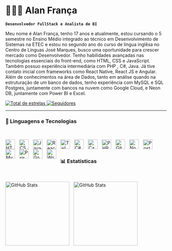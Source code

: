 # 👨🏻‍💻 Alan França

**`Desenvolvedor FullStack e Analista de BI`**

Meu nome é Alan França, tenho 17 anos e atualmente, estou cursando o 5 semestre no Ensino Médio integrado ao técnico em Desenvolvimento de Sistemas na ETEC e estou no segundo ano do curso de língua inglêsa no Centro de Línguas José Marques, busco uma oportunidade para crescer mercado como Desenvolvedor. Tenho habilidades avançadas nas tecnologias essenciais do front-end, como HTML, CSS e JavaScript. Também possuo experiência intermediária com PHP , C#, Java. Já tive contato inicial com frameworks como React Native, React JS e Angular. Além de conhecimentos na área de Dados, tanto em análise quando na estruturação de um banco de dados, tenho experiência com MySQL e SQL Postgres, juntamente com bancos na nuvem como Google Cloud, e Neon DB, juntamente com Power BI e Excel.

<p align="left"> 
    <a href="https://github.com/Larissakich?tab=repositories&sort=stargazers">
        <img 
            alt="Total de estrelas" 
            title="Total de estrelas GitHub" 
            src="https://custom-icon-badges.demolab.com/github/stars/Alan-Franca?color=55960c&style=for-the-badge&labelColor=488207&logo=star&label=estrelas"
        />
    </a>
    <a href="https://github.com/Alan-Franca?tab=followers">
        <img 
            alt="Seguidores" 
            title="Me siga no GitHub" 
            src="https://custom-icon-badges.demolab.com/github/followers/Alan-Franca?color=236ad3&labelColor=1155ba&style=for-the-badge&logo=github&label=Seguidores&logoColor=white"
        />
    </a>
</p>

---

### 🤖 Linguagens e Tecnologias
<br/>
<p>
  <img 
    align="left" 
    alt="HTML"
    title="HTML" 
    width="30px" 
    style="padding-right: 10px;" 
    src="https://cdn.jsdelivr.net/gh/devicons/devicon@latest/icons/html5/html5-original.svg" 
/>
<img 
    align="left" 
    alt="CSS" 
    title="CSS"
    width="30px" 
    style="padding-right: 10px;" 
    src="https://cdn.jsdelivr.net/gh/devicons/devicon@latest/icons/css3/css3-original.svg" 
/>
<img 
    align="left" 
    alt="JavaScript" 
    title="JavaScript"
    width="30px" 
    style="padding-right: 10px;" 
    src="https://cdn.jsdelivr.net/gh/devicons/devicon@latest/icons/javascript/javascript-original.svg" 
/>
<img 
    align="left" 
    alt="React"
    title="React" 
    width="30px" 
    style="padding-right: 10px;" 
    src="https://cdn.jsdelivr.net/gh/devicons/devicon@latest/icons/react/react-original.svg" 
/>
<img 
    align="left" 
    alt="Tailwind CSS" 
    title="Tailwind CSS"
    width="30px" 
    style="padding-right: 10px;" 
    src="https://cdn.jsdelivr.net/gh/devicons/devicon@latest/icons/tailwindcss/tailwindcss-original.svg" 
/>
<img
    align="left"
    alt="C#"
    title="C#"
    width="30px"
    style="padding-right: 10px;"
    src="https://cdn.jsdelivr.net/gh/devicons/devicon@latest/icons/csharp/csharp-original.svg"
/>
<img
    align="left"
    alt="C++"
    title="C++"
    width="30px"
    style="padding-right: 10px;"
    src="https://cdn.jsdelivr.net/gh/devicons/devicon@latest/icons/cplusplus/cplusplus-original.svg"
/>             
<img 
    align="left" 
    alt="PHP" 
    title="PHP"
    width="30px" 
    style="padding-right: 10px;" 
    src="https://cdn.jsdelivr.net/gh/devicons/devicon@latest/icons/php/php-original.svg" 
/>
<img 
    align="left" 
    alt="Git" 
    title="Git"
    width="30px" 
    style="padding-right: 10px;" 
    src="https://cdn.jsdelivr.net/gh/devicons/devicon@latest/icons/git/git-original.svg" 
/>
<img
    align="left" 
    alt="NodeJS" 
    title="NodeJS"
    width="30px" 
    style="padding-right: 10px;"
    src="https://cdn.jsdelivr.net/gh/devicons/devicon@latest/icons/nodejs/nodejs-original-wordmark.svg"
/>
<img
    align="left" 
    alt="PostgreSQL" 
    title="PostgreSQL"
    width="30px" 
    style="padding-right: 10px;"
    src="https://cdn.jsdelivr.net/gh/devicons/devicon@latest/icons/postgresql/postgresql-original.svg"
/>         
<img
    align="left" 
    alt="MySQL" 
    title="MySQL"
    width="30px" 
    style="padding-right: 10px;"
    src="https://cdn.jsdelivr.net/gh/devicons/devicon@latest/icons/mysql/mysql-original-wordmark.svg"
/>
<img
    align="left" 
    alt="Prisma" 
    title="Prisma"
    width="30px" 
    style="padding-right: 10px;"
    src="https://cdn.jsdelivr.net/gh/devicons/devicon@latest/icons/prisma/prisma-original-wordmark.svg"
/>                   
<img
    align="left" 
    alt="Google Cloud" 
    title="Google Cloud"
    width="30px" 
    style="padding-right: 10px;" 
    src="https://cdn.jsdelivr.net/gh/devicons/devicon@latest/icons/googlecloud/googlecloud-original.svg"
/>
<img
    align="left" 
    alt="Wordpress" 
    title="Wordpress"
    width="30px" 
    style="padding-right: 10px;" 
    src="https://cdn.jsdelivr.net/gh/devicons/devicon@latest/icons/wordpress/wordpress-plain.svg"
/>  
</p>               

<br/>
<br/>

### 📊 Estatísticas
<br/>
<p>
    <p>
        <img 
            align="left" 
            alt="GitHub Stats" 
            height="200" 
            style="padding-right: 10px;" 
            style="padding-bottom: 10px;"
            src="https://github-readme-stats.vercel.app/api?username=Alan-Franca&show_icons=true&theme=tokyonight&include_all_commits=true&locale=pt-br" 
          />
    </p>  
    <p>
        <img 
            align="left" 
            alt="GitHub Stats" 
            height="200"
            style="padding-right: 10px;"
            style="padding-top: 10px"
            src="https://github-readme-stats.vercel.app/api/top-langs/?username=Alan-Franca&theme=tokyonight&layout=compact&custom_title=Tecnologias&langs_count=9" 
          />
    <p/>
</p>
